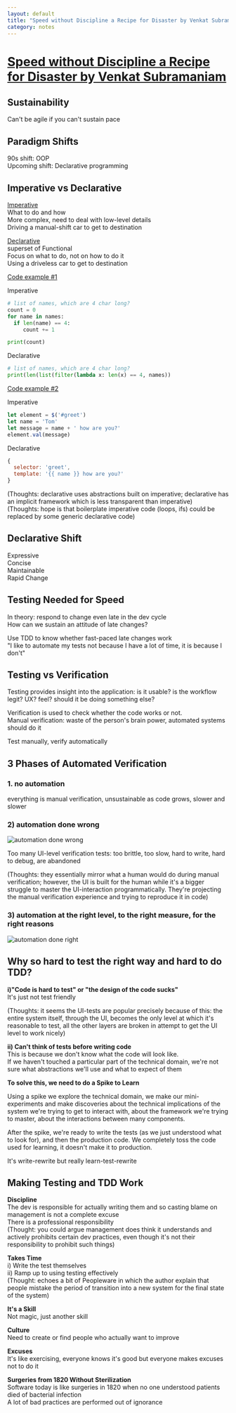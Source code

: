 ```yaml
---
layout: default
title: "Speed without Discipline a Recipe for Disaster by Venkat Subramaniam [Talk]"
category: notes
---
```


# [Speed without Discipline a Recipe for Disaster by Venkat Subramaniam](https://www.youtube.com/watch?v=uQ75fI1tqoM)

## Sustainability
Can't be agile if you can't sustain pace


## Paradigm Shifts
90s shift: OOP  
Upcoming shift: Declarative programming 

## Imperative vs Declarative
<u>Imperative</u>  
What to do and how  
More complex, need to deal with low-level details  
Driving a manual-shift car to get to destination  

<u>Declarative</u>  
superset of Functional  
Focus on what to do, not on how to do it  
Using a driveless car to get to destination  

<u>Code example #1</u>

Imperative
```python
# list of names, which are 4 char long?
count = 0
for name in names:
  if len(name) == 4:
     count += 1

print(count)
```

Declarative
```python
# list of names, which are 4 char long?
print(len(list(filter(lambda x: len(x) == 4, names))
```

<u>Code example #2</u>

Imperative
```javascript
let element = $('#greet')
let name = 'Tom'
let message = name + ' how are you?'
element.val(message)
```

Declarative
```javascript
{
  selector: 'greet',
  template: '{{ name }} how are you?'
}
```
(Thoughts: declarative uses abstractions built on imperative; declarative has an implicit framework which is less transparent than imperative)  
(Thoughts: hope is that boilerplate imperative code (loops, ifs) could be replaced by some generic declarative code)

## Declarative Shift
Expressive  
Concise  
Maintainable  
Rapid Change  

## Testing Needed for Speed
In theory: respond to change even late in the dev cycle  
How can we sustain an attitude of late changes?

Use TDD to know whether fast-paced late changes work  
"I like to automate my tests not because I have a lot of time, it is because I don't"

## Testing vs Verification
Testing provides insight into the application: is it usable? is the workflow legit? UX? feel? should it be doing something else?  

Verification is used to check whether the code works or not.  
Manual verification: waste of the person's brain power, automated systems should do it  

Test manually, verify automatically

## 3 Phases of Automated Verification
### 1. no automation  
everything is manual verification, unsustainable as code grows, slower and slower

### 2) automation done wrong

![automation done wrong](/assets/speed_without_discipline_incorrect_automation.png)

Too many UI-level verification tests: too brittle, too slow, hard to write, hard to debug, are abandoned

(Thoughts: they essentially mirror what a human would do during manual verification; however, the UI is built for the human while it's a bigger struggle to master the UI-interaction programmatically. They're projecting the manual verification experience and trying to reproduce it in code)

### 3) automation at the right level, to the right measure, for the right reasons
![automation done right](/assets/speed_without_discipline_correct_automation.png)

## Why so hard to test the right way and hard to do TDD?
**i)"Code is hard to test" or "the design of the code sucks"**  
It's just not test friendly 

(Thoughts: it seems the UI-tests are popular precisely because of this: the entire system itself, through the UI, becomes the only level at which it's reasonable to test, all the other layers are broken in attempt to get the UI level to work nicely)

**ii) Can't think of tests before writing code**  
This is because we don't know what the code will look like.   
If we haven't touched a particular part of the technical domain, we're not sure what abstractions we'll use and what to expect of them

**To solve this, we need to do a Spike to Learn** 

Using a spike we explore the technical domain, we make our mini-experiments and make discoveries about the technical implications of the system we're trying to get to interact with, about the framework we're trying to master, about the interactions between many components. 

After the spike, we're ready to write the tests (as we just understood what to look for), and then the production code. We completely toss the code used for learning, it doesn't make it to production.   

It's write-rewrite but really learn-test-rewrite

## Making Testing and TDD Work

**Discipline**  
The dev is responsible for actually writing them and so casting blame on management is not a complete excuse  
There is a professional responsibility   
(Thought: you could argue management does think it understands and actively prohibits certain dev practices, even though it's not their responsibility to prohibit such things)

**Takes Time**  
i) Write the test themselves  
ii) Ramp up to using testing effectively  
(Thought: echoes a bit of Peopleware in which the author explain that people mistake the period of transition into a new system for the final state of the system)

**It's a Skill**  
Not magic, just another skill

**Culture**  
Need to create or find people who actually want to improve

**Excuses**  
It's like exercising, everyone knows it's good but everyone makes excuses not to do it

**Surgeries from 1820 Without Sterilization**   
Software today is like surgeries in 1820 when no one understood patients died of bacterial infection  
A lot of bad practices are performed out of ignorance









